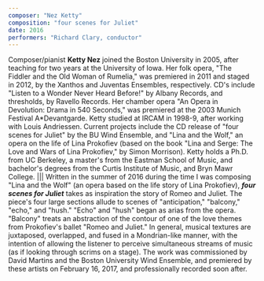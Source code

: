 ```yaml
---
composer: "Nez Ketty"
composition: "four scenes for Juliet"
date: 2016
performers: "Richard Clary, conductor"
---
```

Composer/pianist **Ketty Nez** joined the Boston University in 2005, after teaching for two years at the University of Iowa. Her folk opera, "The Fiddler and the Old Woman of Rumelia," was premiered in 2011 and staged in 2012, by the Xanthos and Juventas Ensembles, respectively. CD's include "Listen to a Wonder Never Heard Before!" by Albany Records, and thresholds, by Ravello Records. Her chamber opera "An Opera in Devolution: Drama in 540 Seconds," was premiered at the 2003 Munich Festival A*Devantgarde. Ketty studied at IRCAM in 1998-9, after working with Louis Andriessen. Current projects include the CD release of "four scenes for Juliet" by the BU Wind Ensemble, and "Lina and the Wolf," an opera on the life of Lina Prokofiev (based on the book "Lina and Serge: The Love and Wars of Lina Prokofiev," by Simon Morrison). Ketty holds a Ph.D. from UC Berkeley, a master's from the Eastman School of Music, and bachelor's degrees from the Curtis Institute of Music, and Bryn Mawr College.
|||
Written in the summer of 2016 during the time I was composing "Lina and the Wolf" (an opera based on the life story of Lina Prokofiev), **_four scenes for Juliet_** takes as inspiration the story of Romeo and Juliet. The piece's four large sections allude to scenes of "anticipation," "balcony," "echo," and "hush." "Echo" and "hush" began as arias from the opera. "Balcony" treats an abstraction of the contour of one of the love themes from Prokofiev's ballet "Romeo and Juliet." In general, musical textures are juxtaposed, overlapped, and fused in a Mondrian-like manner, with the intention of allowing the listener to perceive simultaneous streams of music (as if looking through scrims on a stage). The work was commissioned by David Martins and the Boston University Wind Ensemble, and premiered by these artists on February 16, 2017, and professionally recorded soon after.